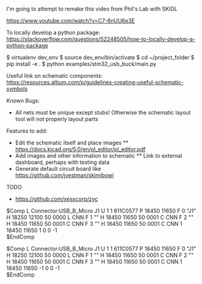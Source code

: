 I'm going to attempt to remake this video from Phil's Lab with SKiDL

https://www.youtube.com/watch?v=C7-8nUU6e3E

To locally develop a python package:
https://stackoverflow.com/questions/52248505/how-to-locally-develop-a-python-package

$ virtualenv dev_env
$ source dev_env/bin/activate
$ cd ~/project_folder
$ pip install -e .
$ python examples/stm32_usb_buck/main.py

Useful link on schematic components:
https://resources.altium.com/p/guidelines-creating-useful-schematic-symbols


Known Bugs:
* All nets must be unique except stubs!  Otherwise the schematic layout tool will not properly layout parts

Features to add:
* Edit the schematic itself and place images
** https://docs.kicad.org/5.0/en/pl_editor/pl_editor.pdf
* Add images and other information to schematic
** Link to external dashboard, perhaps with testing data
* Generate default circuit board like https://github.com/jvestman/skimibowi

TODO
* https://github.com/xesscorp/zyc



$Comp
L Connector:USB_B_Micro J1
U 1 1 611C0577
P 18450 11650
F 0 "J1" H 18250 12100 50  0000 L CNN
F 1 "" H 18450 11650 50  0001 C CNN
F 2 "" H 18450 11650 50  0001 C CNN
F 3 "" H 18450 11650 50  0001 C CNN
	1    18450 11650
	1    0    0    -1  
$EndComp

$Comp
L Connector:USB_B_Micro J1
U 1 1 611C0577
P 18450 11650
F 0 "J1" H 18250 12100 50  0000 L CNN
F 1 "" H 18450 11650 50  0001 C CNN
F 2 "" H 18450 11650 50  0001 C CNN
F 3 "" H 18450 11650 50  0001 C CNN
	1    18450 11650
	-1   0    0    -1  
$EndComp